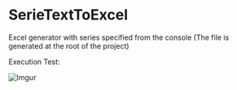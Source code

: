 # SerieTextToExcel
Excel generator with series specified from the console (The file is generated at the root of the project)

Execution Test:

![Imgur](https://i.imgur.com/Rftvv47.gif)
